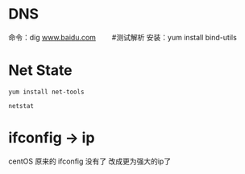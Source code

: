 # DNS

命令：dig  www.baidu.com 　　#测试解析
安装：yum install bind-utils

# Net State


```
yum install net-tools

netstat
```

# ifconfig -> ip

centOS 原来的 ifconfig 没有了 改成更为强大的ip了


